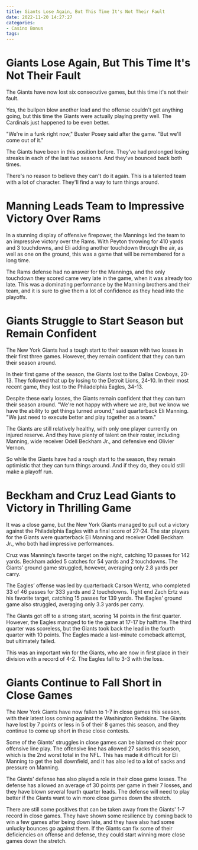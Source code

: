 ```yaml
---
title: Giants Lose Again, But This Time It's Not Their Fault
date: 2022-11-20 14:27:27
categories:
- Casino Bonus
tags:
---
```



#  Giants Lose Again, But This Time It's Not Their Fault

The Giants have now lost six consecutive games, but this time it's not their fault.

Yes, the bullpen blew another lead and the offense couldn't get anything going, but this time the Giants were actually playing pretty well. The Cardinals just happened to be even better.

"We're in a funk right now," Buster Posey said after the game. "But we'll come out of it."

The Giants have been in this position before. They've had prolonged losing streaks in each of the last two seasons. And they've bounced back both times.

There's no reason to believe they can't do it again. This is a talented team with a lot of character. They'll find a way to turn things around.

#  Manning Leads Team to Impressive Victory Over Rams

In a stunning display of offensive firepower, the Mannings led the team to an impressive victory over the Rams. With Peyton throwing for 410 yards and 3 touchdowns, and Eli adding another touchdown through the air, as well as one on the ground, this was a game that will be remembered for a long time.

The Rams defense had no answer for the Mannings, and the only touchdown they scored came very late in the game, when it was already too late. This was a dominating performance by the Manning brothers and their team, and it is sure to give them a lot of confidence as they head into the playoffs.

#  Giants Struggle to Start Season but Remain Confident

The New York Giants had a tough start to their season with two losses in their first three games. However, they remain confident that they can turn their season around.

In their first game of the season, the Giants lost to the Dallas Cowboys, 20-13. They followed that up by losing to the Detroit Lions, 24-10. In their most recent game, they lost to the Philadelphia Eagles, 34-13.

Despite these early losses, the Giants remain confident that they can turn their season around. "We're not happy with where we are, but we know we have the ability to get things turned around," said quarterback Eli Manning. "We just need to execute better and play together as a team."

The Giants are still relatively healthy, with only one player currently on injured reserve. And they have plenty of talent on their roster, including Manning, wide receiver Odell Beckham Jr., and defensive end Olivier Vernon.

So while the Giants have had a rough start to the season, they remain optimistic that they can turn things around. And if they do, they could still make a playoff run.

#  Beckham and Cruz Lead Giants to Victory in Thrilling Game

It was a close game, but the New York Giants managed to pull out a victory against the Philadelphia Eagles with a final score of 27-24. The star players for the Giants were quarterback Eli Manning and receiver Odell Beckham Jr., who both had impressive performances.

Cruz was Manning’s favorite target on the night, catching 10 passes for 142 yards. Beckham added 5 catches for 54 yards and 2 touchdowns. The Giants’ ground game struggled, however, averaging only 2.8 yards per carry.

The Eagles’ offense was led by quarterback Carson Wentz, who completed 33 of 46 passes for 333 yards and 2 touchdowns. Tight end Zach Ertz was his favorite target, catching 15 passes for 139 yards. The Eagles’ ground game also struggled, averaging only 3.3 yards per carry.

The Giants got off to a strong start, scoring 14 points in the first quarter. However, the Eagles managed to tie the game at 17-17 by halftime. The third quarter was scoreless, but the Giants took back the lead in the fourth quarter with 10 points. The Eagles made a last-minute comeback attempt, but ultimately failed.

This was an important win for the Giants, who are now in first place in their division with a record of 4-2. The Eagles fall to 3-3 with the loss.

#  Giants Continue to Fall Short in Close Games

The New York Giants have now fallen to 1-7 in close games this season, with their latest loss coming against the Washington Redskins. The Giants have lost by 7 points or less in 5 of their 8 games this season, and they continue to come up short in these close contests.

Some of the Giants' struggles in close games can be blamed on their poor offensive line play. The offensive line has allowed 27 sacks this season, which is the 2nd worst total in the NFL. This has made it difficult for Eli Manning to get the ball downfield, and it has also led to a lot of sacks and pressure on Manning.

The Giants' defense has also played a role in their close game losses. The defense has allowed an average of 30 points per game in their 7 losses, and they have blown several fourth quarter leads. The defense will need to play better if the Giants want to win more close games down the stretch.

There are still some positives that can be taken away from the Giants' 1-7 record in close games. They have shown some resilience by coming back to win a few games after being down late, and they have also had some unlucky bounces go against them. If the Giants can fix some of their deficiencies on offense and defense, they could start winning more close games down the stretch.